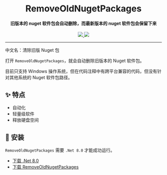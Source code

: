<h1 align="center">RemoveOldNugetPackages</h1>
<h4 align="center">旧版本的 nuget 软件包会自动删除，而最新版本的 nuget 软件包会保留下来</h4>

<p align="center">
  <a href="https://opensource.org/licenses/MIT">
    <img src="http://img.shields.io/badge/License-MIT_License-1e90ff?style=for-the-badge"/>
  </a>
  <a href="https://dotnet.microsoft.com">
    <img src="http://img.shields.io/badge/.Net-8.0-1e90ff?style=for-the-badge"/>
  </a>
</p>

---

中文名：清除旧版 Nuget 包

打开 `RemoveOldNugetPackages`，就会自动删除旧版本的 Nuget 软件包。

目前只支持 Windows 操作系统，但在代码注释中有跨平台兼容的代码，但没有针对其他系统的 Nuget 软件包路径。

## ✨ 特点

- 自动化
- 轻量级软件
- 释放硬盘空间

## 🌟 安装

`RemoveOldNugetPackages` 需要 `.Net 8.0` 才能成功运行。

- [下载 .Net 8.0](https://dotnet.microsoft.com/zh-cn/download/dotnet/8.0/runtime)
- [下载 RemoveOldNugetPackages](https://github.com/suoyukii/RemoveOldNugetPackages/releases)